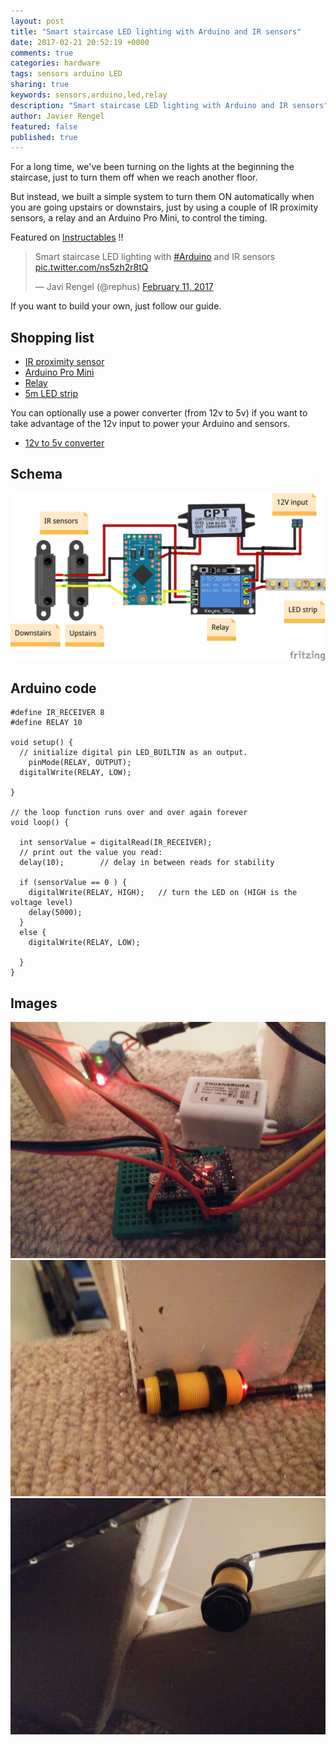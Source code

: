 ```yaml
---
layout: post
title: "Smart staircase LED lighting with Arduino and IR sensors"
date: 2017-02-21 20:52:19 +0000
comments: true
categories: hardware
tags: sensors arduino LED
sharing: true
keywords: sensors,arduino,led,relay
description: "Smart staircase LED lighting with Arduino and IR sensors"
author: Javier Rengel
featured: false
published: true
---
```


For a long time, we've been turning on the lights at the beginning the staircase,
just to turn them off when we reach another floor.

But instead, we built a simple system to turn them ON automatically when you are going upstairs or downstairs,
just by using a couple of IR proximity sensors, a relay and an Arduino Pro Mini, to control the timing.

Featured on [Instructables](https://www.instructables.com/id/Smart-Staircase-LED-Lighting/) !!

<!--more-->

<blockquote class="twitter-tweet" data-lang="en"><p lang="en" dir="ltr">Smart staircase LED lighting with <a href="https://twitter.com/hashtag/Arduino?src=hash">#Arduino</a> and IR sensors <a href="https://t.co/ns5zh2r8tQ">pic.twitter.com/ns5zh2r8tQ</a></p>&mdash; Javi Rengel (@rephus) <a href="https://twitter.com/rephus/status/830460205699854336">February 11, 2017</a></blockquote>
<script async src="//platform.twitter.com/widgets.js" charset="utf-8"></script>

If you want to build your own, just follow our guide.

## Shopping list

* [IR proximity sensor](https://www.aliexpress.com/item/Smart-car-robot-E18-D80NK-infrared-obstacle-avoidance-sensor-proximity-switch-3-80cm-adjustable-Free-Shipping/32396659854.html)
* [Arduino Pro Mini](https://www.aliexpress.com/item/Free-Shipping-new-version-2pcs-lot-Pro-Mini-328-Mini-ATMEGA328-5V-16MHz-for-Arduino/1731218090.html)
* [Relay](https://www.aliexpress.com/item/1pc-1-Channel-5V-Optocoupler-Driver-Relay-Module-High-Level-for-Arduino-top-quality/32638202870.html)
* [5m LED strip](https://www.aliexpress.com/item/Free-Shipping-SMD5050-12V-flexible-light-60-leds-m-LED-strips-5m-lot-White-Blue-Green/1599651146.html)

You can optionally use a power converter (from 12v to 5v) if you want to take advantage of the 12v input to power your Arduino and sensors.

* [12v to 5v converter](https://www.aliexpress.com/item/1Pc-DC-to-DC-12V-to-5V-3A-15W-Auto-Car-Power-Converter-Regulator-Adapter-for/32702720703.html)

## Schema

![schema](/images/posts/2017-02-18-stair-lights/schema.png)

## Arduino code

```
#define IR_RECEIVER 8
#define RELAY 10

void setup() {
  // initialize digital pin LED_BUILTIN as an output.
    pinMode(RELAY, OUTPUT);
  digitalWrite(RELAY, LOW);

}

// the loop function runs over and over again forever
void loop() {

  int sensorValue = digitalRead(IR_RECEIVER);
  // print out the value you read:
  delay(10);        // delay in between reads for stability

  if (sensorValue == 0 ) {
    digitalWrite(RELAY, HIGH);   // turn the LED on (HIGH is the voltage level)
    delay(5000);
  }
  else {
    digitalWrite(RELAY, LOW);

  }
}
```

## Images

![arduino](/images/posts/2017-02-18-stair-lights/arduino.jpg)
![upstairs](/images/posts/2017-02-18-stair-lights/upstairs.jpg)
![downstairs](/images/posts/2017-02-18-stair-lights/downstairs.jpg)
